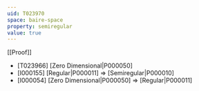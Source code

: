 ```yaml
---
uid: T023970
space: baire-space
property: semiregular
value: true
---
```

[[Proof]]

* [T023966] [Zero Dimensional|P000050]
* [I000155] [Regular|P000011] => [Semiregular|P000010]
* [I000054] [Zero Dimensional|P000050] => [Regular|P000011]


